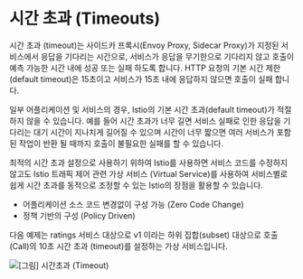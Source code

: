 # 시간 초과 \(Timeouts\)

시간 초과 \(timeout\)는 사이드카 프록시\(Envoy Proxy, Sidecar Proxy\)가 지정된 서비스에서 응답을 기다리는 시간으로, 서비스가 응답을 무기한으로 기다리지 않고 호출이 예측 가능한 시간 내에 성공 또는 실패 하도록 합니다. HTTP 요청의 기본 시간 제한 \(default timeout\)은 15초이고 서비스가 15초 내에 응답하지 않으면 호출이 실패 합니다.

일부 어플리케이션 및 서비스의 경우, Istio의 기본 시간 초과\(default timeout\)가 적절하지 않을 수 있습니다. 예를 들어 시간 초과가 너무 길면 서비스 실패로 인한 응답을 기다리는 대기 시간이 지나치게 길어질 수 있으며 시간이 너무 짧으면 여러 서비스가 포함된 작업이 반환 될 때까지 호출이 불필요한 실패를 할 수 있습니다.

최적의 시간 초과 설정으로 사용하기 위하여 Istio를 사용하면 서비스 코드를 수정하지 않고도 Istio 트래픽 제어 관련 가상 서비스 \(Virtual Service\)를 사용하여 서비스별로 쉽게 시간 초과를 동적으로 조정할 수 있는 Istio의 장점을 활용할 수 있습니다.

* 어플리케이션 소스 코드 변경없이 구성 가능 \(Zero Code Change\)
* 정책 기반의 구성 \(Policy Driven\)

다음 예제는 ratings 서비스 대상으로 v1 이라는 하위 집합\(subset\) 대상으로 호출 \(Call\)의 10초 시간 초과 \(timeout\)를 설정하는 가상 서비스입니다.

![\[&#xADF8;&#xB9BC;\] &#xC2DC;&#xAC04;&#xCD08;&#xACFC; \(Timeout\)](https://github.com/istiokrsg/istio_book_kr/tree/464b5afc6cefeeebdf188fe4182a4b8e17b46c4b/.gitbook/assets/requesttimeouts11.png)

